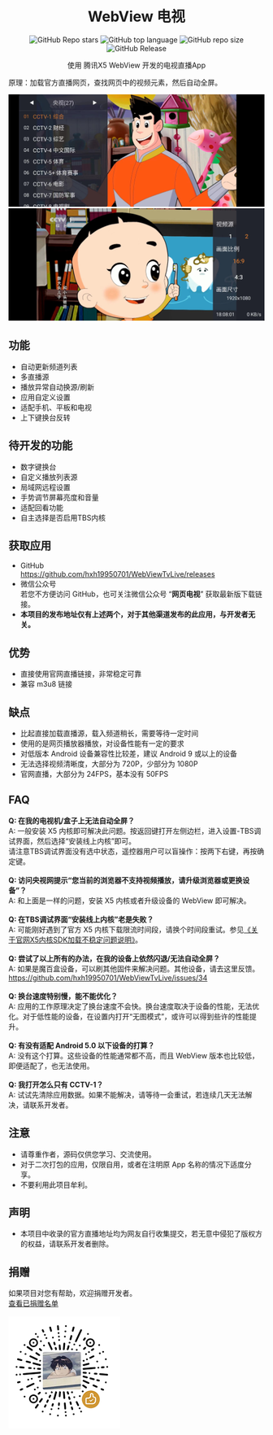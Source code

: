 <div align="center">
    <h1>WebView 电视</h1>
<div align="center">

![GitHub Repo stars](https://img.shields.io/github/stars/hxh19950701/WebViewTvLive)
![GitHub top language](https://img.shields.io/github/languages/top/hxh19950701/WebViewTvLive)
![GitHub repo size](https://img.shields.io/github/repo-size/hxh19950701/WebViewTvLive)
![GitHub Release](https://img.shields.io/github/v/release/hxh19950701/WebViewTvLive)


</div>
    <p>使用 腾讯X5 WebView 开发的电视直播App</p>
</div>
    <p>原理：加载官方直播网页，查找网页中的视频元素，然后自动全屏。</p>

    
<img src="./images/image_1.jpg"/>
<br/>
<img src="./images/image_2.jpg"/>


## 功能

- 自动更新频道列表
- 多直播源
- 播放异常自动换源/刷新
- 应用自定义设置
- 适配手机、平板和电视
- 上下键换台反转

## 待开发的功能
- 数字键换台
- 自定义播放列表源
- 局域网远程设置
- 手势调节屏幕亮度和音量
- 适配回看功能
- 自主选择是否启用TBS内核

## 获取应用
- GitHub <br>
https://github.com/hxh19950701/WebViewTvLive/releases <br>
- 微信公众号 <br>
若您不方便访问 GitHub，也可关注微信公众号 “**网页电视**” 获取最新版下载链接。 <br>
- **本项目的发布地址仅有上述两个，对于其他渠道发布的此应用，与开发者无关。**<br>

## 优势

- 直接使用官网直播链接，非常稳定可靠
- 兼容 m3u8 链接

## 缺点

- 比起直接加载直播源，载入频道稍长，需要等待一定时间
- 使用的是网页播放器播放，对设备性能有一定的要求
- 对低版本 Android 设备兼容性比较差，建议 Android 9 或以上的设备
- 无法选择视频清晰度，大部分为 720P，少部分为 1080P
- 官网直播，大部分为 24FPS，基本没有 50FPS

## FAQ

**Q: 在我的电视机/盒子上无法自动全屏？**<br/>
A: 一般安装 X5 内核即可解决此问题。按返回键打开左侧边栏，进入设置-TBS调试界面，然后选择“安装线上内核”即可。<br/>
请注意TBS调试界面没有选中状态，遥控器用户可以盲操作：按两下右键，再按确定键。<br/>
<br/>
**Q: 访问央视网提示“您当前的浏览器不支持视频播放，请升级浏览器或更换设备”？**<br/>
A: 和上面是一样的问题，安装 X5 内核或者升级设备的 WebView 即可解决。<br/>
<br/>
**Q: 在TBS调试界面“安装线上内核”老是失败？**<br/>
A: 可能刚好遇到了官方 X5 内核下载限流时间段，请换个时间段重试。参见[《关于官网X5内核SDK加载不稳定问题说明》](https://doc.weixin.qq.com/doc/w3_AGoAtwbdAFwlo0hmqkbTl6p19tCOV)。<br/>
<br/>
**Q: 尝试了以上所有的办法，在我的设备上依然闪退/无法自动全屏？**<br/>
A: 如果是魔百盒设备，可以刷其他固件来解决问题。其他设备，请去这里反馈。https://github.com/hxh19950701/WebViewTvLive/issues/34<br/>
<br/>
**Q: 换台速度特别慢，能不能优化？**<br/>
A: 应用的工作原理决定了换台速度不会快。换台速度取决于设备的性能，无法优化。对于低性能的设备，在设置内打开“无图模式”，或许可以得到些许的性能提升。<br/>
<br/>
**Q: 有没有适配 Android 5.0 以下设备的打算？**<br/>
A: 没有这个打算。这些设备的性能通常都不高，而且 WebView 版本也比较低，即便适配了，也无法使用。<br/>
<br/>
**Q: 我打开怎么只有 CCTV-1？**<br/>
A: 试试先清除应用数据。如果不能解决，请等待一会重试，若连续几天无法解决，请联系开发者。<br/>

## 注意
- 请尊重作者，源码仅供您学习、交流使用。<br/>
- 对于二次打包的应用，仅限自用，或者在注明原 App 名称的情况下适度分享。<br/>
- 不要利用此项目牟利。<br/>

## 声明
- 本项目中收录的官方直播地址均为网友自行收集提交，若无意中侵犯了版权方的权益，请联系开发者删除。<br/>

## 捐赠
如果项目对您有帮助，欢迎捐赠开发者。<br/>
<a href="DonationList.md">查看已捐赠名单</a>
<br/>
<br/>
<img src="./images/image_5.png"/>